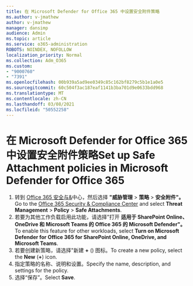 ```yaml
---
title: 在 Microsoft Defender for Office 365 中设置安全附件策略
ms.author: v-jmathew
author: v-jmathew
manager: dansimp
audience: Admin
ms.topic: article
ms.service: o365-administration
ROBOTS: NOINDEX, NOFOLLOW
localization_priority: Normal
ms.collection: Adm_O365
ms.custom:
- "9000760"
- "7391"
ms.openlocfilehash: 00b939a5ad9ee0349c85c162bf8279c5b1e1a0e5
ms.sourcegitcommit: 60c504f3ac187eaf1141b3ba701d9e0633bdd968
ms.translationtype: MT
ms.contentlocale: zh-CN
ms.lasthandoff: 03/08/2021
ms.locfileid: "50552258"
---
```

# <a name="set-up-safe-attachment-policies-in-microsoft-defender-for-office-365"></a><span data-ttu-id="9e734-102">在 Microsoft Defender for Office 365 中设置安全附件策略</span><span class="sxs-lookup"><span data-stu-id="9e734-102">Set up Safe Attachment policies in Microsoft Defender for Office 365</span></span>

1. <span data-ttu-id="9e734-103">转到 [Office 365 安全与&](https://go.microsoft.com/fwlink/p/?linkid=2077143)中心，然后选择 **"威胁管理**  >  **策略**  >  **安全附件"。**</span><span class="sxs-lookup"><span data-stu-id="9e734-103">Go to the [Office 365 Security & Compliance Center](https://go.microsoft.com/fwlink/p/?linkid=2077143) and select **Threat Management** > **Policy** > **Safe Attachments**.</span></span>
2. <span data-ttu-id="9e734-104">若要为其他工作负载启用此功能，请选择"打开 **适用于 SharePoint Online、OneDrive 和 Microsoft Teams 的 Office 365 的 Microsoft Defender"。**</span><span class="sxs-lookup"><span data-stu-id="9e734-104">To enable this feature for other workloads, select **Turn on Microsoft Defender for Office 365 for SharePoint Online, OneDrive, and Microsoft Teams**.</span></span>
3. <span data-ttu-id="9e734-105">若要创建新策略，请选择"新建 **+** () 图标。</span><span class="sxs-lookup"><span data-stu-id="9e734-105">To create a new policy, select the **New** (**+**) icon.</span></span>
4. <span data-ttu-id="9e734-106">指定策略的名称、说明和设置。</span><span class="sxs-lookup"><span data-stu-id="9e734-106">Specify the name, description, and settings for the policy.</span></span>
5. <span data-ttu-id="9e734-107">选择“保存”。</span><span class="sxs-lookup"><span data-stu-id="9e734-107">Select **Save**.</span></span>
